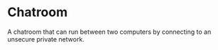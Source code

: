# Chatroom
A chatroom that can run between two computers by connecting to an unsecure private network.
